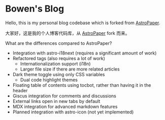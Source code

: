 # Bowen's Blog

Hello, this is my personal blog codebase which is forked from [AstroPaper](https://github.com/satnaing/astro-paper).

大家好，这是我的个人博客代码库，从 [AstroPaper](https://github.com/satnaing/astro-paper) fork 而来。

What are the differences compared to AstroPaper?

- Integration with astro-i18next (requires a significant amount of work)
- Refactored tags (also requires a lot of work)
  - Internationalization support (i18n)
  - Larger file size if there are more related articles
- Dark theme toggle using only CSS variables
  - Dual code highlight themes
- Floating table of contents using tocbot, rather than having it in the header
- Giscus integration for comments and discussions
- External links open in new tabs by default
- MDX integration for advanced markdown features
- Planned integration with astro-icon (not yet implemented)
